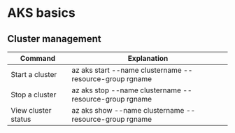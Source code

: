 # AKS basics #
## Cluster management ##
Command | Explanation
------- | -----------
Start a cluster | az aks start --name clustername --resource-group rgname
Stop a cluster | az aks stop --name clustername --resource-group rgname
View cluster status | az aks show --name clustername --resource-group rgname
